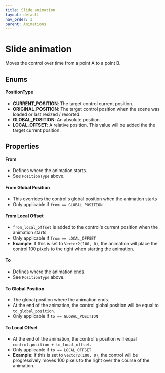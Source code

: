 ```yaml
---
title: Slide animation
layout: default
nav_order: 3
parent: Animations
---
```


# Slide animation

Moves the control over time from a point A to a point B.


## Enums

#### PositionType

+ **CURRENT_POSITION**: The target control current position.
+ **ORIGINAL_POSITION**: The target control position when the scene was loaded or last resized / resorted.
+ **GLOBAL_POSITION**: An absolute position.
+ **LOCAL_OFFSET**: A relative position. This value will be added the the target current position.


## Properties

#### From

+ Defines where the animation starts.
+ See `PositionType` above.

#### From Global Position

+ This overrides the control's global position when the animation starts
+ Only applicable if `from == GLOBAL_POSITION`

#### From Local Offset

+ `from_local_offset` is added to the control's current position when the animation starts.
+ Only applicable if `from == LOCAL_OFFSET`
+ **Example**: If this is set to `Vector2(100, 0)`, the animation will place the control 100 pixels to the right when starting the animation.

#### To

+ Defines where the animation ends.
+ See `PositionType` above.

#### To Global Position

+ The global position where the animation ends.
+ At the end of the animation, the control global position will be equal to `to_global_position`.
+ Only applicable if `to == GLOBAL_POSITION`

#### To Local Offset

+ At the end of the animation, the control's position will equal `control.position + to_local_offset`.
+ Only applicable if `to == LOCAL_OFFSET`
+ **Example**: If this is set to `Vector2(100, 0)`, the control will be progressively moves 100 pixels to the right over the course of the animation.
